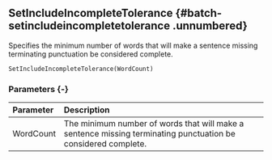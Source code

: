 ## SetIncludeIncompleteTolerance {#batch-setincludeincompletetolerance .unnumbered}

Specifies the minimum number of words that will make a sentence missing terminating punctuation be considered complete.

```{sql}
SetIncludeIncompleteTolerance(WordCount)
```

### Parameters {-}

**Parameter** | **Description**
| :-- | :-- |
WordCount | The minimum number of words that will make a sentence missing terminating punctuation be considered complete.
